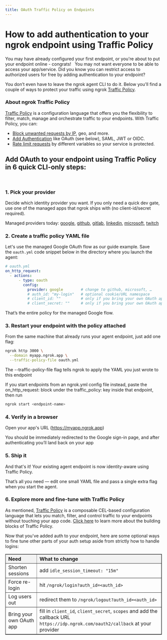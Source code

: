 ```yaml
---
title: OAuth Traffic Policy on Endpoints
---
```



# How to add authentication to your ngrok endpoint using Traffic Policy

You may have already configured your first endpoint, or you're about to put your endpoint online - congrats!
 
You may not want everyone to be able to access your app/service. Did you know you can restrict access to authorized users for free by adding authentication to your endpoint? 

You don’t even have to leave the ngrok agent CLI to do it. Below you'll find a couple of ways to protect your traffic using ngrok [Traffic Policy](https://ngrok.com/docs/traffic-policy/).

### About ngrok Traffic Policy 

[Traffic Policy](https://ngrok.com/docs/traffic-policy/) is a configuration language that offers you the flexibility to filter, match, manage and orchestrate traffic to your endpoints. With Traffic Policy, you can:
- [Block unwanted requests by IP](https://ngrok.com/docs/traffic-policy/examples/block-unwanted-requests/), geo, and more. 
- [Add Authentication](https://ngrok.com/docs/traffic-policy/examples/add-authentication/) like OAuth (see below), SAML, JWT or OIDC. 
- [Rate limit requests](https://ngrok.com/docs/traffic-policy/examples/rate-limit-requests/) by different variables so your service is protected.


## Add OAuth to your endpoint using Traffic Policy in 6 quick CLI-only steps:
 

### 1. Pick your provider

Decide which identity provider you want. If you only need a quick dev gate, use one of the managed apps that ngrok ships with (no client-id/secret required).

Managed providers today: [google](https://ngrok.com/docs/integrations/google/oauth/), [github](https://ngrok.com/docs/integrations/github/oauth/), [gitlab](https://ngrok.com/docs/integrations/gitlab/oauth/), [linkedin](https://ngrok.com/docs/integrations/linkedin/oauth/), [microsoft](https://ngrok.com/docs/integrations/microsoft/oauth/), [twitch](https://ngrok.com/docs/integrations/twitch/oauth/)

### 2. Create a traffic policy YAML file

Let's use the managed Google OAuth flow as our guide example. Save the `oauth.yml` code snippet below in the directory where you launch the agent:

```yaml
# oauth.yml
on_http_request:
  - actions:
      - type: oauth
        config:
          provider: google        # change to github, microsoft, …
          # auth_id: "my-login"   # optional cookie/URL namespace
          # client_id: ""         # only if you bring your own OAuth app
          # client_secret: ""     # only if you bring your own OAuth app
```
That’s the entire policy for the managed Google flow. 

### 3. Restart your endpoint with the policy attached

From the same machine that already runs your agent endpoint, just add one flag:

```bash
ngrok http 3000 \
  --domain myapp.ngrok.app \
  --traffic-policy-file oauth.yml
```

The --traffic-policy-file flag tells ngrok to apply the YAML you just wrote to this endpoint

If you start endpoints from an ngrok.yml config file instead, paste the on_http_request: block under the traffic_policy: key inside that endpoint, then run 

```bash
ngrok start <endpoint-name>
```

### 4. Verify in a browser

Open your app's URL (https://myapp.ngrok.app) 

You should be immediately redirected to the Google sign-in page, and after authenticating you’ll land back on your app

### 5. Ship it

And that's it! Your existing agent endpoint is now identity-aware using Traffic Policy. 

That’s all you need — edit one small YAML file and pass a single extra flag when you start the agent.

### 6. Explore more and fine-tune with Traffic Policy 

As mentioned, [Traffic Policy](https://ngrok.com/docs/traffic-policy/) is a composable CEL-based configuration language that lets you match, filter, and control traffic to your endpoints without touching your app code. [Click here](https://ngrok.com/docs/traffic-policy/#traffic-policy-building-blocks) to learn more about the building blocks of Traffic Policy.

Now that you've added auth to your endpoint, here are some optional ways to fine tune other parts of your auth setup aside from strictly how to handle logins:

<table cellpadding="8" cellspacing="0" border="1" style="border-collapse: collapse; width: 100%;">
  <thead>
    <tr>
      <th style="background-color: #f2f2f2; text-align: left;">Need</th>
      <th style="background-color: #f2f2f2; text-align: left;">What to change</th>
    </tr>
  </thead>
  <tbody>
    <tr>
      <td>Shorten sessions</td>
      <td>add <code>idle_session_timeout: "15m"</code></td>
    </tr>
    <tr>
      <td>Force re-login</td>
      <td>hit <code>/ngrok/login?auth_id=&lt;auth_id&gt;</code></td>
    </tr>
    <tr>
      <td>Log users out</td>
      <td>redirect them to <code>/ngrok/logout?auth_id=&lt;auth_id&gt;</code></td>
    </tr>
    <tr>
      <td>Bring your own OAuth app</td>
      <td>fill in <code>client_id</code>, <code>client_secret</code>, <code>scopes</code> and add the callback URL <code>https://idp.ngrok.com/oauth2/callback</code> at your provider</td>
    </tr>
  </tbody>
</table>
